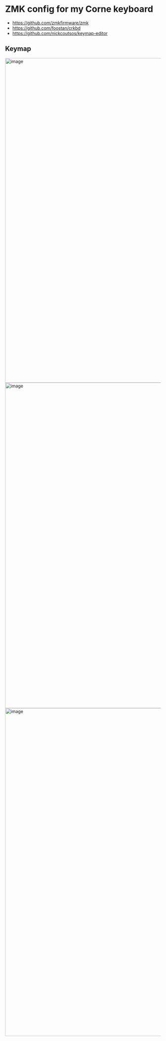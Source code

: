 # ZMK config for my Corne keyboard
- https://github.com/zmkfirmware/zmk
- https://github.com/foostan/crkbd
- https://github.com/nickcoutsos/keymap-editor

## Keymap
<img width="1051" alt="image" src="https://user-images.githubusercontent.com/354473/222931947-1e3cb17a-655a-4375-9981-142fdda0c6a0.png">
<img width="1054" alt="image" src="https://user-images.githubusercontent.com/354473/222931987-d7b45ad8-8830-4dd6-b1ac-2b96c2037cf2.png">
<img width="1062" alt="image" src="https://user-images.githubusercontent.com/354473/222931997-11b8b1b5-8664-4233-ad49-244faeec5f7a.png">
